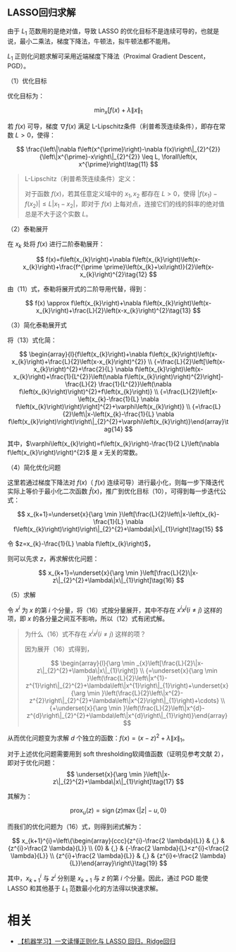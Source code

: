 


## LASSO回归求解

由于 $L_{1}$ 范数用的是绝对值，导致 LASSO 的优化目标不是连续可导的，也就是说，最小二乘法，梯度下降法，牛顿法，拟牛顿法都不能用。

$L_{1}$ 正则化问题求解可采用近端梯度下降法（Proximal Gradient Descent，PGD）。

（1）优化目标

优化目标为：

$$
\min _{x}\left[f(x)+\lambda\|x\|_{1}\right.
$$

若 $f(x)$ 可导，梯度 $\nabla f(x)$ 满足 L-Lipschitz条件（利普希茨连续条件），即存在常数 $L>0$，使得：

$$
\frac{\left\|\nabla f\left(x^{\prime}\right)-\nabla f(x)\right\|_{2}^{2}}{\left\|x^{\prime}-x\right\|_{2}^{2}} \leq L, \forall\left(x, x^{\prime}\right)\tag{11}
$$

> L-Lipschitz（利普希茨连续条件）定义：
>
> 对于函数 $f(x)$，若其任意定义域中的 $x_{1}, x_{2}$ 都存在 $L>0$，使得 $\left|f\left(x_{1}\right)-f\left(x_{2}\right)\right| \leq L\left|x_{1}-x_{2}\right|$，即对于 $f(x)$ 上每对点，连接它们的线的斜率的绝对值总是不大于这个实数 $L$。

（2）泰勒展开

在 $x_{k}$ 处将 $f(x)$ 进行二阶泰勒展开：

$$
f(x)=f\left(x_{k}\right)+\nabla f\left(x_{k}\right)\left(x-x_{k}\right)+\frac{f^{\prime \prime}\left(x_{k}+\xi\right)}{2}\left(x-x_{k}\right)^{2}\tag{12}
$$

由（11）式，泰勒将展开式的二阶导用代替，得到：

$$
f(x) \approx f\left(x_{k}\right)+\nabla f\left(x_{k}\right)\left(x-x_{k}\right)+\frac{L}{2}\left(x-x_{k}\right)^{2}\tag{13}
$$

（3）简化泰勒展开式

将（13）式化简：

$$
\begin{array}{l}{f\left(x_{k}\right)+\nabla f\left(x_{k}\right)\left(x-x_{k}\right)+\frac{L}{2}\left(x-x_{k}\right)^{2}} \\ {=\frac{L}{2}\left[\left(x-x_{k}\right)^{2}+\frac{2}{L} \nabla f\left(x_{k}\right)\left(x-x_{k}\right)+\frac{1}{L^{2}}\left(\nabla f\left(x_{k}\right)\right)^{2}\right]-\frac{L}{2} \frac{1}{L^{2}}\left(\nabla f\left(x_{k}\right)\right)^{2}+f\left(x_{k}\right)} \\ {=\frac{L}{2}\left[x-\left(x_{k}-\frac{1}{L} \nabla f\left(x_{k}\right)\right)\right]^{2}+\varphi\left(x_{k}\right)} \\ {=\frac{L}{2}\left\|x-\left(x_{k}-\frac{1}{L} \nabla f\left(x_{k}\right)\right)\right\|_{2}^{2}+\varphi\left(x_{k}\right)}\end{array}\tag{14}
$$

其中，$\varphi\left(x_{k}\right)=f\left(x_{k}\right)-\frac{1}{2 L}\left(\nabla f\left(x_{k}\right)\right)^{2}$ 是 $x$ 无关的常数。

（4）简化优化问题

这里若通过梯度下降法对 $f(x)$（ $f(x)$ 连续可导）进行最小化，则每一步下降迭代实际上等价于最小化二次函数 $\widehat{f}(x)$，推广到优化目标（10），可得到每一步迭代公式：

$$
x_{k+1}=\underset{x}{\arg \min }\left[\frac{L}{2}\left\|x-\left(x_{k}-\frac{1}{L} \nabla f\left(x_{k}\right)\right)\right\|_{2}^{2}+\lambda\|x\|_{1}\right]\tag{15}
$$

令 $z=x_{k}-\frac{1}{L} \nabla f\left(x_{k}\right)$，

则可以先求 $z$，再求解优化问题：

$$
x_{k+1}=\underset{x}{\arg \min }\left[\frac{L}{2}\|x-z\|_{2}^{2}+\lambda\|x\|_{1}\right]\tag{16}
$$

（5）求解

令 $x^{i}$ 为 $x$ 的第 $i$ 个分量，将（16）式按分量展开，其中不存在 $x^{i} x^{j}(i \neq j)$ 这样的项，即 $x$ 的各分量之间互不影响，所以（12）式有闭式解。

> 为什么（16）式不存在 $x^{i} x^{j}(i \neq j)$ 这样的项？
>
> 因为展开（16）式得到，
>
> $$
> \begin{array}{l}{\arg \min _{x}\left[\frac{L}{2}\|x-z\|_{2}^{2}+\lambda\|x\|_{1}\right]} \\ {=\underset{x}{\arg \min }\left(\frac{L}{2}\left\|x^{1}-z^{1}\right\|_{2}^{2}+\lambda\left\|x^{1}\right\|_{1}\right)+\underset{x}{\arg \min }\left(\frac{L}{2}\left\|x^{2}-z^{2}\right\|_{2}^{2}+\lambda\left\|x^{2}\right\|_{1}\right)+\cdots} \\ {+\underset{x}{\arg \min }\left(\frac{L}{2}\left\|x^{d}-z^{d}\right\|_{2}^{2}+\lambda\left\|x^{d}\right\|_{1}\right)}\end{array}
> $$

从而优化问题变为求解 $d$ 个独立的函数：$f(x)=(x-z)^{2}+\lambda\|x\|_{1}$。

对于上述优化问题需要用到 soft thresholding软阈值函数（证明见参考文献 2），即对于优化问题：
$$
\underset{x}{\arg \min }\left[\|x-z\|_{2}^{2}+\lambda\|x\|_{1}\right]\tag{17}
$$

其解为：

$$
\operatorname{prox}_{u}(z)=\operatorname{sign}(z) \max \{|z|-u, 0\}\tag{18}
$$

而我们的优化问题为（16）式，则得到闭式解为：

$$
x_{k+1}^{i}=\left\{\begin{array}{ccc}{z^{i}-\frac{2 \lambda}{L}} & {,} & {z^{i}>\frac{2 \lambda}{L}} \\ {0} & {,} & {-\frac{2 \lambda}{L}<z^{i}<\frac{2 \lambda}{L}} \\ {z^{i}+\frac{2 \lambda}{L}} & {,} & {z^{i}<-\frac{2 \lambda}{L}}\end{array}\right\}\tag{19}
$$

其中，$x_{k+1}^{i}$ 与 $z^{i}$ 分别是 $x_{k+1}$ 与 $z$ 的第 $i$ 个分量。因此，通过 PGD 能使 LASSO 和其他基于 $L_{1}$ 范数最小化的方法得以快速求解。








# 相关

- [【机器学习】一文读懂正则化与 LASSO 回归，Ridge回归](https://blog.csdn.net/pxhdky/article/details/82960659)
